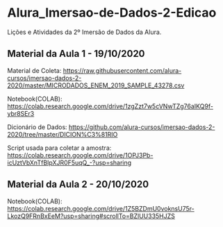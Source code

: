 # Alura_Imersao-de-Dados-2-Edicao
Lições e Atividades da 2º Imersão de Dados da Alura.

## Material da Aula 1 - 19/10/2020

Material de Coleta: https://raw.githubusercontent.com/alura-cursos/imersao-dados-2-2020/master/MICRODADOS_ENEM_2019_SAMPLE_43278.csv

Notebook(COLAB): https://colab.research.google.com/drive/1zgZzt7w5cVNwTZg76aIKQ9f-ybr8SEr3

Dicionário de Dados: https://github.com/alura-cursos/imersao-dados-2-2020/tree/master/DICION%C3%81RIO

Script usada para coletar a amostra: https://colab.research.google.com/drive/1OPJ3Pb-icUztVbXnTfBIpXJR0F5uqQ_-?usp=sharing

## Material da Aula 2 - 20/10/2020

Notebook(COLAB): https://colab.research.google.com/drive/1Z5BZDmU0voknsU75r-LkozQ9FRnBxEeM?usp=sharing#scrollTo=BZlUU335HJZS
